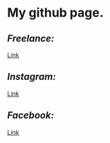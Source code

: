 # My github page.
## _Freelance:_
[Link](https://freelance.ru/banderovskyi)
## _Instagram:_
[Link](https://instagram.com/banderovskyi/)
## _Facebook:_
[Link](https://www.facebook.com/rbanderovskyi)

